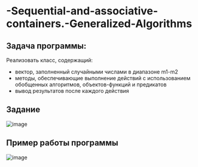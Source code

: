 # -Sequential-and-associative-containers.-Generalized-Algorithms
## Задача программы:
Реализовать класс, содержащий:
- вектор, заполненный случайными числами в диапазоне m1-m2
- методы, обеспечивающие выполнение действий с использованием обобщенных алгоритмов, объектов-функций и предикатов
- вывод результатов после каждого действия
## Задание
![image](https://github.com/user-attachments/assets/3173b38a-d504-4375-98d4-3a39eeab389c)

## Пример работы программы
![image](https://github.com/user-attachments/assets/3eb7aede-145f-415a-8781-804d66e8a024)
